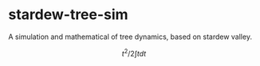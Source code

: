 # stardew-tree-sim
A simulation and mathematical of tree dynamics, based on stardew valley.


$$
t^2/2 \int t dt
$$
